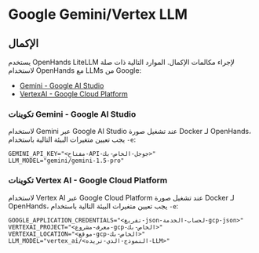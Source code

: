 

# Google Gemini/Vertex LLM

## الإكمال

يستخدم OpenHands LiteLLM لإجراء مكالمات الإكمال. الموارد التالية ذات صلة لاستخدام OpenHands مع LLMs من Google:

- [Gemini - Google AI Studio](https://docs.litellm.ai/docs/providers/gemini)
- [VertexAI - Google Cloud Platform](https://docs.litellm.ai/docs/providers/vertex)

### تكوينات Gemini - Google AI Studio

لاستخدام Gemini عبر Google AI Studio عند تشغيل صورة Docker لـ OpenHands، يجب تعيين متغيرات البيئة التالية باستخدام `-e`:

```
GEMINI_API_KEY="<مفتاح-API-جوجل-الخاص-بك>"
LLM_MODEL="gemini/gemini-1.5-pro"
```

### تكوينات Vertex AI - Google Cloud Platform

لاستخدام Vertex AI عبر Google Cloud Platform عند تشغيل صورة Docker لـ OpenHands، يجب تعيين متغيرات البيئة التالية باستخدام `-e`:

```
GOOGLE_APPLICATION_CREDENTIALS="<تفريغ-json-لحساب-الخدمة-gcp-json>"
VERTEXAI_PROJECT="<معرف-مشروع-gcp-الخاص-بك>"
VERTEXAI_LOCATION="<موقع-gcp-الخاص-بك>"
LLM_MODEL="vertex_ai/<النموذج-الذي-تريده-LLM>"
```